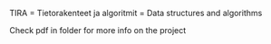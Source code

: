 TIRA = Tietorakenteet ja algoritmit
     = Data structures and algorithms
     
Check pdf in folder for more info on the project
